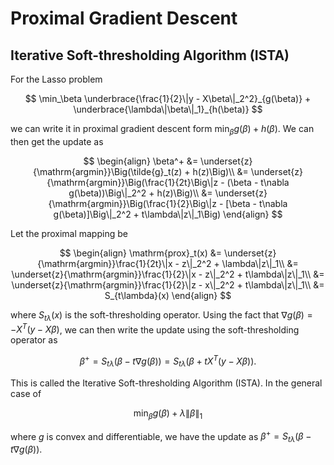 # Proximal Gradient Descent 

## Iterative Soft-thresholding Algorithm (ISTA)

For the Lasso problem

$$
\min_\beta \underbrace{\frac{1}{2}\|y - X\beta\|_2^2}_{g(\beta)} + \underbrace{\lambda\|\beta\|_1}_{h(\beta)}
$$

we can write it in proximal gradient descent form $\min_\beta g(\beta) + h(\beta)$. We can then get the update as

$$
\begin{align}
    \beta^+ &= \underset{z}{\mathrm{argmin}}\Big(\tilde{g}_t(z) + h(z)\Big)\\
            &= \underset{z}{\mathrm{argmin}}\Big(\frac{1}{2t}\Big\|z - (\beta - t\nabla g(\beta))\Big\|_2^2 + h(z)\Big)\\
            &= \underset{z}{\mathrm{argmin}}\Big(\frac{1}{2}\Big\|z - [\beta - t\nabla g(\beta)]\Big\|_2^2 + t\lambda\|z\|_1\Big)
\end{align}
$$

Let the proximal mapping be 

$$
\begin{align}
\mathrm{prox}_t(x) &= \underset{z}{\mathrm{argmin}}\frac{1}{2t}\|x - z\|_2^2 + \lambda\|z\|_1\\
                   &= \underset{z}{\mathrm{argmin}}\frac{1}{2}\|x - z\|_2^2 + t\lambda\|z\|_1\\
                   &= \underset{z}{\mathrm{argmin}}\frac{1}{2}\|z - x\|_2^2 + t\lambda\|z\|_1\\
                   &= S_{t\lambda}(x)
\end{align}
$$

where $S_{t\lambda}(x)$ is the soft-thresholding operator. Using the fact that $\nabla g(\beta) = -X^T(y - X\beta)$, we can then write the update using the soft-thresholding operator as

$$
\beta^+ = S_{t\lambda}(\beta - t\nabla g(\beta)) = S_{t\lambda}(\beta + tX^T(y - X\beta)).
$$

This is called the Iterative Soft-thresholding Algorithm (ISTA). In the general case of

$$
\min_\beta g(\beta) + \lambda\|\beta\|_1
$$

where $g$ is convex and differentiable, we have the update as $\beta^+ = S_{t\lambda}(\beta - t\nabla g(\beta))$.

